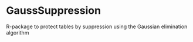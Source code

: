 # GaussSuppression
R-package to protect tables by suppression using the Gaussian elimination algorithm

